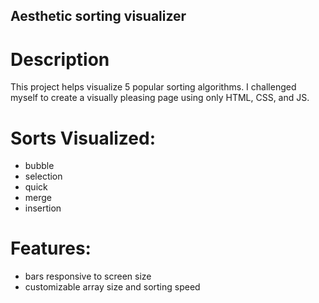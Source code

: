## Aesthetic sorting visualizer

# Description

This project helps visualize 5 popular sorting algorithms. I challenged myself to create a visually pleasing page using only HTML, CSS, and JS.

# Sorts Visualized:

- bubble
- selection
- quick
- merge
- insertion

# Features:

- bars responsive to screen size
- customizable array size and sorting speed
